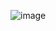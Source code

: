 ![image](https://github.com/WhiteIsBlank/Java/assets/116374553/eccbeeac-8024-4887-bec9-1d9507c5a2e8)
